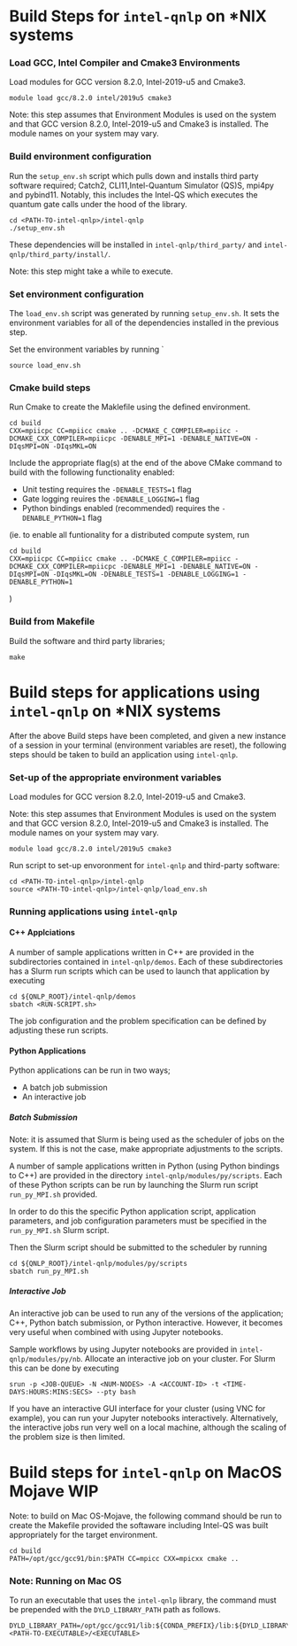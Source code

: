 # Build Steps for `intel-qnlp` on *NIX systems

### Load GCC, Intel Compiler and Cmake3 Environments
Load modules for GCC version 8.2.0, Intel-2019-u5 and Cmake3.

```
module load gcc/8.2.0 intel/2019u5 cmake3
```

Note: this step assumes that Environment Modules is used on the system and that GCC version 8.2.0, Intel-2019-u5 and Cmake3 is installed. The module names on your system may vary.

### Build environment configuration
Run the `setup_env.sh` script which pulls down and installs third party software required; Catch2, CLI11,Intel-Quantum Simulator (QS)S, mpi4py and pybind11. Notably, this includes the Intel-QS which executes the quantum gate calls under the hood of the library.

```
cd <PATH-TO-intel-qnlp>/intel-qnlp
./setup_env.sh
```

These dependencies will be installed in `intel-qnlp/third_party/` and `intel-qnlp/third_party/install/`.

Note: this step might take a while to execute.

### Set environment configuration
The `load_env.sh` script was generated by running `setup_env.sh`. It sets the environment variables for all of the dependencies installed in the previous step.

Set the environment variables by running `

```
source load_env.sh
```

### Cmake build steps
Run Cmake to create the Maklefile using the defined environment.
```
cd build
CXX=mpiicpc CC=mpiicc cmake .. -DCMAKE_C_COMPILER=mpiicc -DCMAKE_CXX_COMPILER=mpiicpc -DENABLE_MPI=1 -DENABLE_NATIVE=ON -DIqsMPI=ON -DIqsMKL=ON
```

Include the appropriate flag(s) at the end of the above CMake command to build with the following functionality enabled:
- Unit testing requires the `-DENABLE_TESTS=1` flag
- Gate logging reuires the `-DENABLE_LOGGING=1` flag
- Python bindings enabled (recommended) requires the `-DENABLE_PYTHON=1` flag

(ie. to enable all funtionality for a distributed compute system, run 
```
cd build
CXX=mpiicpc CC=mpiicc cmake .. -DCMAKE_C_COMPILER=mpiicc -DCMAKE_CXX_COMPILER=mpiicpc -DENABLE_MPI=1 -DENABLE_NATIVE=ON -DIqsMPI=ON -DIqsMKL=ON -DENABLE_TESTS=1 -DENABLE_LOGGING=1 -DENABLE_PYTHON=1
```
)
### Build from Makefile
Build the software and third party libraries;

```
make
```


# Build steps for applications using `intel-qnlp` on *NIX systems

After the above Build steps have been completed, and given a new instance of a session in your terminal (environment variables are reset), the following steps should be taken to build an application using `intel-qnlp`.

### Set-up of the appropriate environment variables
Load modules for GCC version 8.2.0, Intel-2019-u5 and Cmake3.

Note: this step assumes that Environment Modules is used on the system and that GCC version 8.2.0, Intel-2019-u5 and Cmake3 is installed. The module names on your system may vary.

```
module load gcc/8.2.0 intel/2019u5 cmake3
```

Run script to set-up envoronment for `intel-qnlp` and third-party software:

```
cd <PATH-TO-intel-qnlp>/intel-qnlp
source <PATH-TO-intel-qnlp>/intel-qnlp/load_env.sh
```

### Running applications using `intel-qnlp`

#### C++ Applciations
A number of sample applications written in C++ are provided in the subdirectories contained in `intel-qnlp/demos`. Each of these subdirectories has a Slurm run scripts which can be used to launch that application by executing

```
cd ${QNLP_ROOT}/intel-qnlp/demos
sbatch <RUN-SCRIPT.sh>
```

The job configuration and the problem specification can be defined by adjusting these run scripts.

#### Python Applications
Python applications can be run in two ways;

- A batch job submission
- An interactive job

##### Batch Submission
Note: it is assumed that Slurm is being used as the scheduler of jobs on the system. If this is not the case, make appropriate adjustments to the scripts.

A number of sample applications written in Python (using Python bindings to C++) are provided in the directory `intel-qnlp/modules/py/scripts`. Each of these Python scripts can be run by launching the Slurm run script `run_py_MPI.sh` provided. 

In order to do this the specific Python application script, application parameters, and job configuration parameters must be specified in the `run_py_MPI.sh` Slurm script.

Then the Slurm script should be submitted to the scheduler by running
```
cd ${QNLP_ROOT}/intel-qnlp/modules/py/scripts
sbatch run_py_MPI.sh
``` 

##### Interactive Job
An interactive job can be used to run any of the versions of the application; C++, Python batch submission, or Python interactive. However, it becomes very useful when combined with using Jupyter notebooks.

Sample workflows by using Jupyter notebooks are provided in `intel-qnlp/modules/py/nb`. Allocate an interactive job on your cluster. For Slurm this can be done by executing

```
srun -p <JOB-QUEUE> -N <NUM-NODES> -A <ACCOUNT-ID> -t <TIME-DAYS:HOURS:MINS:SECS> --pty bash
```


If you have an interactive GUI interface for your cluster (using VNC for example), you can run your Jupyter notebooks interactively. Alternatively, the interactive jobs run very well on a local machine, although the scaling of the problem size is then limited.


# Build steps for `intel-qnlp` on MacOS Mojave WIP



Note: to build on Mac OS-Mojave, the following command should be run to create the Makefile provided the softaware including Intel-QS was built appropriately for the target environment.
```
cd build
PATH=/opt/gcc/gcc91/bin:$PATH CC=mpicc CXX=mpicxx cmake ..
```



### Note: Running on Mac OS
To run an executable that uses the `intel-qnlp` library, the command must be prepended with the `DYLD_LIBRARY_PATH` path as follows.
```
DYLD_LIBRARY_PATH=/opt/gcc/gcc91/lib:${CONDA_PREFIX}/lib:${DYLD_LIBRARY_PATH} <PATH-TO-EXECUTABLE>/<EXECUTABLE>
```
